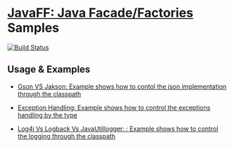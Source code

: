 [JavaFF: Java Facade/Factories](https://github.com/rhkiswani/JavaFF) Samples
=============================

[![Build Status](https://travis-ci.org/rhkiswani/JavaFF-Samples.svg?branch=develop)](https://travis-ci.org/rhkiswani/JavaFF-Samples)

Usage & Examples 
-------------
- [Gson VS Jakson: Example shows how to contol the json implementation through the classpath](https://github.com/rhkiswani/JavaFF-Samples/tree/master/GsonVsJakson)

- [Exception Handling: Example shows how to control the exceptions handling by the type](https://github.com/rhkiswani/JavaFF-Samples/tree/master/Exceptions)

- [Log4j Vs Logback Vs JavaUtillogger: : Example shows how to control the logging through the classpath](https://github.com/rhkiswani/JavaFF-Samples/tree/master/Log4jVsLogbackVsJavaUtillogger)


